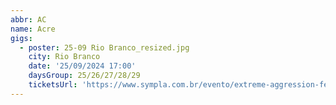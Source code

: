 ```yaml
---
abbr: AC
name: Acre
gigs:
  - poster: 25-09 Rio Branco_resized.jpg
    city: Rio Branco
    date: '25/09/2024 17:00'
    daysGroup: 25/26/27/28/29
    ticketsUrl: 'https://www.sympla.com.br/evento/extreme-aggression-fest-com-funeratus-nervochaos-neuroticos-necromantticu-nampat/2569272'
---
```


